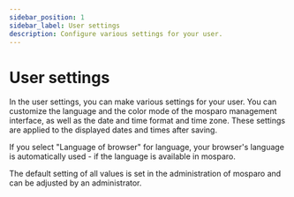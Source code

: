 ```yaml
---
sidebar_position: 1
sidebar_label: User settings
description: Configure various settings for your user.
---
```


# User settings

In the user settings, you can make various settings for your user. You can customize the language and the color mode of the mosparo management interface, as well as the date and time format and time zone. These settings are applied to the displayed dates and times after saving.

If you select "Language of browser" for language, your browser's language is automatically used - if the language is available in mosparo.

The default setting of all values is set in the administration of mosparo and can be adjusted by an administrator.
